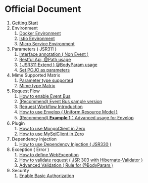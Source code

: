 # Official Document

1. [Getting Start](zero-starter.md)
2. Environment
   1. [Docker Environment](zero-docker.md)
   2. [Istio Environment](zero-istio.md)
   3. [Micro Service Environment](23-micro-service-environment.md)
3. Parameters \( JSR311 \)
   1. [Interface annotation \( Non Event \)](zero-interface.md)
   2. [Restful Api, @Path usage](zero-path.md)
   3. [ \( JSR311 Extend \) @BodyParam usage](zero-param.md)
   4. [Set POJO as parameters](zero-pojo.md)
4. Mime Supported Matrix
   1. [Parameter type supported](zero-typed.md)
   2. [Mime type Matrix](zero-mime.md)
5. Request Flow
   1. [How to enable Event Bus](zero-worker.md)
   2. [\(Recommend\) Event Bus sample version](zero-ebs.md)
   3. [Request Workflow Introduction](zero-mode.md)
   4. [How to use Envelop \( Uniform Resource Model \)](zero-envelop.md)
   5. [\(Recommend\) **Example 1**：Advanced usage for Envelop](zero-uniform.md)
6. Plugin
   1. [How to use MongoClient in Zero](zero-mongo.md)
   2. [How to use MySqlClient in Zero](zero-mysql.md)
7. Dependency Injection
   1. [How to use Dependency Injection \( JSR330 \)](zero-di.md)
8. Exception \( Error \)
   1. [How to define WebException](zero-error.md)
   2. [How to validate request \( JSR 303 with Hibernate-Validator \)](zero-validate.md)
   3. [Advanced Validation \( Rule for @BodyParam \)](zero-verify.md)
9. Security
   1. [Enable Basic Authorization](91-enable-basic-authorization.md)



